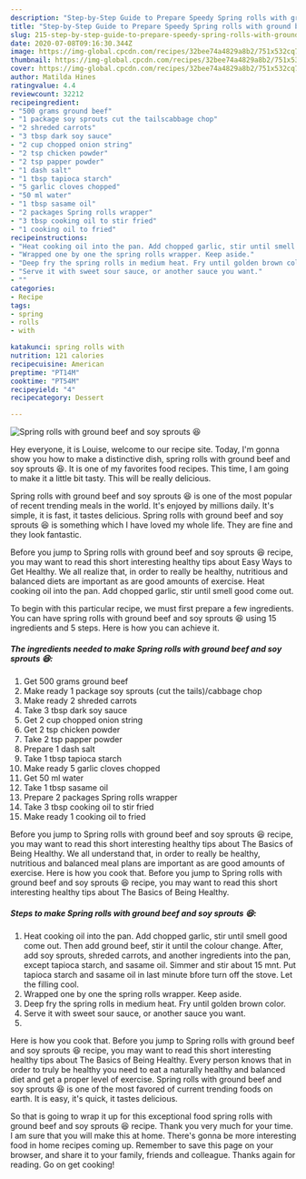 ```yaml
---
description: "Step-by-Step Guide to Prepare Speedy Spring rolls with ground beef and soy sprouts 😆"
title: "Step-by-Step Guide to Prepare Speedy Spring rolls with ground beef and soy sprouts 😆"
slug: 215-step-by-step-guide-to-prepare-speedy-spring-rolls-with-ground-beef-and-soy-sprouts
date: 2020-07-08T09:16:30.344Z
image: https://img-global.cpcdn.com/recipes/32bee74a4829a8b2/751x532cq70/spring-rolls-with-ground-beef-and-soy-sprouts-😆-recipe-main-photo.jpg
thumbnail: https://img-global.cpcdn.com/recipes/32bee74a4829a8b2/751x532cq70/spring-rolls-with-ground-beef-and-soy-sprouts-😆-recipe-main-photo.jpg
cover: https://img-global.cpcdn.com/recipes/32bee74a4829a8b2/751x532cq70/spring-rolls-with-ground-beef-and-soy-sprouts-😆-recipe-main-photo.jpg
author: Matilda Hines
ratingvalue: 4.4
reviewcount: 32212
recipeingredient:
- "500 grams ground beef"
- "1 package soy sprouts cut the tailscabbage chop"
- "2 shreded carrots"
- "3 tbsp dark soy sauce"
- "2 cup chopped onion string"
- "2 tsp chicken powder"
- "2 tsp papper powder"
- "1 dash salt"
- "1 tbsp tapioca starch"
- "5 garlic cloves chopped"
- "50 ml water"
- "1 tbsp sasame oil"
- "2 packages Spring rolls wrapper"
- "3 tbsp cooking oil to stir fried"
- "1 cooking oil to fried"
recipeinstructions:
- "Heat cooking oil into the pan. Add chopped garlic, stir until smell good come out. Then add ground beef, stir it until the colour change. After, add soy sprouts, shreded carrots, and another ingredients into the pan, except tapioca starch, and sasame oil. Simmer and stir about 15 mnt. Put tapioca starch and sasame oil in last minute bfore turn off the stove. Let the filling cool."
- "Wrapped one by one the spring rolls wrapper. Keep aside."
- "Deep fry the spring rolls in medium heat. Fry until golden brown color."
- "Serve it with sweet sour sauce, or another sauce you want."
- ""
categories:
- Recipe
tags:
- spring
- rolls
- with

katakunci: spring rolls with 
nutrition: 121 calories
recipecuisine: American
preptime: "PT14M"
cooktime: "PT54M"
recipeyield: "4"
recipecategory: Dessert

---
```



![Spring rolls with ground beef and soy sprouts 😆](https://img-global.cpcdn.com/recipes/32bee74a4829a8b2/751x532cq70/spring-rolls-with-ground-beef-and-soy-sprouts-😆-recipe-main-photo.jpg)

Hey everyone, it is Louise, welcome to our recipe site. Today, I'm gonna show you how to make a distinctive dish, spring rolls with ground beef and soy sprouts 😆. It is one of my favorites food recipes. This time, I am going to make it a little bit tasty. This will be really delicious.

Spring rolls with ground beef and soy sprouts 😆 is one of the most popular of recent trending meals in the world. It's enjoyed by millions daily. It's simple, it is fast, it tastes delicious. Spring rolls with ground beef and soy sprouts 😆 is something which I have loved my whole life. They are fine and they look fantastic.

Before you jump to Spring rolls with ground beef and soy sprouts 😆 recipe, you may want to read this short interesting healthy tips about Easy Ways to Get Healthy. We all realize that, in order to really be healthy, nutritious and balanced diets are important as are good amounts of exercise. Heat cooking oil into the pan. Add chopped garlic, stir until smell good come out.


To begin with this particular recipe, we must first prepare a few ingredients. You can have spring rolls with ground beef and soy sprouts 😆 using 15 ingredients and 5 steps. Here is how you can achieve it.

<!--inarticleads1-->

##### The ingredients needed to make Spring rolls with ground beef and soy sprouts 😆:

1. Get 500 grams ground beef
1. Make ready 1 package soy sprouts (cut the tails)/cabbage chop
1. Make ready 2 shreded carrots
1. Take 3 tbsp dark soy sauce
1. Get 2 cup chopped onion string
1. Get 2 tsp chicken powder
1. Take 2 tsp papper powder
1. Prepare 1 dash salt
1. Take 1 tbsp tapioca starch
1. Make ready 5 garlic cloves chopped
1. Get 50 ml water
1. Take 1 tbsp sasame oil
1. Prepare 2 packages Spring rolls wrapper
1. Take 3 tbsp cooking oil to stir fried
1. Make ready 1 cooking oil to fried


Before you jump to Spring rolls with ground beef and soy sprouts 😆 recipe, you may want to read this short interesting healthy tips about The Basics of Being Healthy. We all understand that, in order to really be healthy, nutritious and balanced meal plans are important as are good amounts of exercise. Here is how you cook that. Before you jump to Spring rolls with ground beef and soy sprouts 😆 recipe, you may want to read this short interesting healthy tips about The Basics of Being Healthy. 

<!--inarticleads2-->

##### Steps to make Spring rolls with ground beef and soy sprouts 😆:

1. Heat cooking oil into the pan. Add chopped garlic, stir until smell good come out. Then add ground beef, stir it until the colour change. After, add soy sprouts, shreded carrots, and another ingredients into the pan, except tapioca starch, and sasame oil. Simmer and stir about 15 mnt. Put tapioca starch and sasame oil in last minute bfore turn off the stove. Let the filling cool.
1. Wrapped one by one the spring rolls wrapper. Keep aside.
1. Deep fry the spring rolls in medium heat. Fry until golden brown color.
1. Serve it with sweet sour sauce, or another sauce you want.
1. 


Here is how you cook that. Before you jump to Spring rolls with ground beef and soy sprouts 😆 recipe, you may want to read this short interesting healthy tips about The Basics of Being Healthy. Every person knows that in order to truly be healthy you need to eat a naturally healthy and balanced diet and get a proper level of exercise. Spring rolls with ground beef and soy sprouts 😆 is one of the most favored of current trending foods on earth. It is easy, it&#39;s quick, it tastes delicious. 

So that is going to wrap it up for this exceptional food spring rolls with ground beef and soy sprouts 😆 recipe. Thank you very much for your time. I am sure that you will make this at home. There's gonna be more interesting food in home recipes coming up. Remember to save this page on your browser, and share it to your family, friends and colleague. Thanks again for reading. Go on get cooking!
